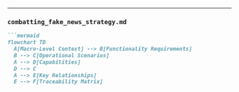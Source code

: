 
---

### `combatting_fake_news_strategy.md`
```markdown
```mermaid
flowchart TD
  A[Macro-Level Context] --> B[Functionality Requirements]
  B --> C[Operational Scenarios]
  A --> D[Capabilities]
  D --> C
  A --> E[Key Relationships]
  E --> F[Traceability Matrix]
